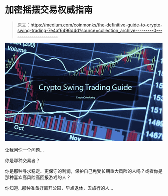 # 加密摇摆交易权威指南

> 原文：<https://medium.com/coinmonks/the-definitive-guide-to-crypto-swing-trading-7e4af6496d4d?source=collection_archive---------0----------------------->

![](img/f44c265694ff80bc23e99926d2d34931.png)

让我问你一个问题…

你是哪种交易者？

你是那种寻求稳定、更保守的利润，保护自己免受长期重大风险的人吗？或者你是那种喜欢高风险高回报游戏的人？

你知道…那种准备好离开公园，早点退休，去旅行的人…